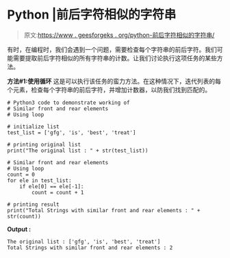 # Python |前后字符相似的字符串

> 原文:[https://www . geesforgeks . org/python-前后字符相似的字符串/](https://www.geeksforgeeks.org/python-strings-with-similar-front-and-rear-character/)

有时，在编程时，我们会遇到一个问题，需要检查每个字符串的前后字符。我们可能需要提取前后字符相似的所有字符串的计数。让我们讨论执行这项任务的某些方法。

**方法#1:使用循环**
这是可以执行该任务的蛮力方法。在这种情况下，迭代列表的每个元素，检查每个字符串的前后字符，并增加计数器，以防我们找到匹配的。

```
# Python3 code to demonstrate working of
# Similar front and rear elements
# Using loop

# initialize list 
test_list = ['gfg', 'is', 'best', 'treat']

# printing original list 
print("The original list : " + str(test_list))

# Similar front and rear elements
# Using loop
count = 0
for ele in test_list:
    if ele[0] == ele[-1]:
        count = count + 1 

# printing result
print("Total Strings with similar front and rear elements : " + str(count))
```

**Output :**

```
The original list : ['gfg', 'is', 'best', 'treat']
Total Strings with similar front and rear elements : 2

```